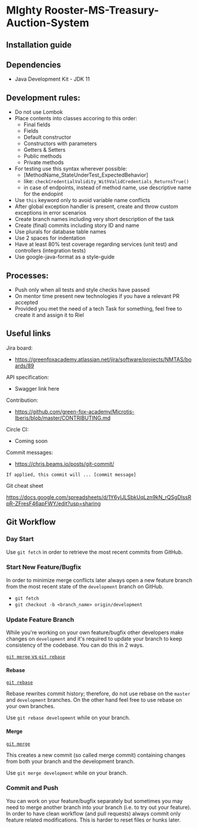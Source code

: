 # MIghty Rooster-MS-Treasury-Auction-System

## Installation guide

## Dependencies

- Java Development Kit - JDK 11

## Development rules:

- Do not use Lombok
- Place contents into classes accoring to this order:
  - Final fields
  - Fields
  - Default constructor
  - Constructors with parameters
  - Getters & Setters
  - Public methods
  - Private methods
- For testing use this syntax wherever possible: 
  - [MethodName_StateUnderTest_ExpectedBehavior]
  - like: `checkCredentialValidity_WithValidCredentials_ReturnsTrue()`
  - in case of endpoints, instead of method name, use descriptive name for the endopint
- Use `this` keyword only to avoid variable name conflicts
- After global exception handler is present, create and throw custom exceptions in error scenarios
- Create branch names including very short description of the task
- Create (final) commits including story ID and name
- Use plurals for database table names
- Use 2 spaces for indentation
- Have at least 80% test coverage regarding services (unit test) and controllers (integration tests)
- Use google-java-format as a style-guide

## Processes:
- Push only when all tests and style checks have passed
- On mentor time present new technologies if you have a relevant PR accepted
- Provided you met the need of a tech Task for something, feel free to create it and assign it to Riel

## Useful links


Jira board:

- https://greenfoxacademy.atlassian.net/jira/software/projects/NMTAS/boards/89

API specification:

- Swagger link here

Contribution:

- https://github.com/green-fox-academy/Microtis-Iberis/blob/master/CONTRIBUTING.md

Circle CI:

- Coming soon

Commit messages:

- https://chris.beams.io/posts/git-commit/

`If applied, this commit will ... [commit message]`

Git cheat sheet

https://docs.google.com/spreadsheets/d/1Y6ylJLSbkUqLzn9kN_rQSgDlssRpR-ZFresF46apFWY/edit?usp=sharing

## Git Workflow

### Day Start

Use `git fetch` in order to retrieve the most recent commits from GitHub.

### Start New Feature/Bugfix

In order to minimize merge conflicts later always open a new feature branch from the most recent state of the `development` branch on GitHub.

- `git fetch`
- `git checkout -b <branch_name> origin/development`

### Update Feature Branch

While you're working on your own feature/bugfix other developers make changes on `development` and it's required to update your branch to keep consistency of the codebase. You can do this in 2 ways.

[`git merge` vs `git rebase`](https://www.atlassian.com/git/tutorials/merging-vs-rebasing)

#### Rebase

[`git rebase`](https://www.atlassian.com/git/tutorials/rewriting-history/git-rebase)

Rebase rewrites commit history; therefore, do not use rebase on the `master` and `development` branches.
On the other hand feel free to use rebase on your own branches.

Use `git rebase development` while on your branch.

#### Merge

[`git merge`](https://www.atlassian.com/git/tutorials/using-branches/git-merge)

This creates a new commit (so called merge commit) containing changes from both your branch and the development branch.

Use `git merge development` while on your branch.

### Commit and Push

You can work on your feature/bugfix separately but sometimes you may need to merge another branch into your branch (i.e. to try out your feature). In order to have clean workflow (and pull requests) always commit only feature related modifications. This is harder to reset files or hunks later.
